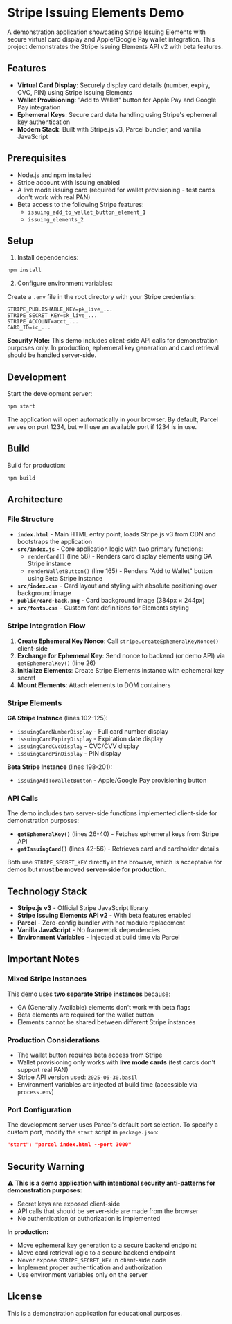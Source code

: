 # Stripe Issuing Elements Demo

A demonstration application showcasing Stripe Issuing Elements with secure virtual card display and Apple/Google Pay wallet integration. This project demonstrates the Stripe Issuing Elements API v2 with beta features.

## Features

- **Virtual Card Display**: Securely display card details (number, expiry, CVC, PIN) using Stripe Issuing Elements
- **Wallet Provisioning**: "Add to Wallet" button for Apple Pay and Google Pay integration
- **Ephemeral Keys**: Secure card data handling using Stripe's ephemeral key authentication
- **Modern Stack**: Built with Stripe.js v3, Parcel bundler, and vanilla JavaScript

## Prerequisites

- Node.js and npm installed
- Stripe account with Issuing enabled
- A live mode issuing card (required for wallet provisioning - test cards don't work with real PAN)
- Beta access to the following Stripe features:
  - `issuing_add_to_wallet_button_element_1`
  - `issuing_elements_2`

## Setup

1. Install dependencies:
```bash
npm install
```

2. Configure environment variables:

Create a `.env` file in the root directory with your Stripe credentials:

```env
STRIPE_PUBLISHABLE_KEY=pk_live_...
STRIPE_SECRET_KEY=sk_live_...
STRIPE_ACCOUNT=acct_...
CARD_ID=ic_...
```

**Security Note:** This demo includes client-side API calls for demonstration purposes only. In production, ephemeral key generation and card retrieval should be handled server-side.

## Development

Start the development server:
```bash
npm start
```

The application will open automatically in your browser. By default, Parcel serves on port 1234, but will use an available port if 1234 is in use.

## Build

Build for production:
```bash
npm build
```

## Architecture

### File Structure

- **`index.html`** - Main HTML entry point, loads Stripe.js v3 from CDN and bootstraps the application
- **`src/index.js`** - Core application logic with two primary functions:
  - `renderCard()` (line 58) - Renders card display elements using GA Stripe instance
  - `renderWalletButton()` (line 165) - Renders "Add to Wallet" button using Beta Stripe instance
- **`src/index.css`** - Card layout and styling with absolute positioning over background image
- **`public/card-back.png`** - Card background image (384px × 244px)
- **`src/fonts.css`** - Custom font definitions for Elements styling

### Stripe Integration Flow

1. **Create Ephemeral Key Nonce**: Call `stripe.createEphemeralKeyNonce()` client-side
2. **Exchange for Ephemeral Key**: Send nonce to backend (or demo API) via `getEphemeralKey()` (line 26)
3. **Initialize Elements**: Create Stripe Elements instance with ephemeral key secret
4. **Mount Elements**: Attach elements to DOM containers

### Stripe Elements

**GA Stripe Instance** (lines 102-125):
- `issuingCardNumberDisplay` - Full card number display
- `issuingCardExpiryDisplay` - Expiration date display
- `issuingCardCvcDisplay` - CVC/CVV display
- `issuingCardPinDisplay` - PIN display

**Beta Stripe Instance** (lines 198-201):
- `issuingAddToWalletButton` - Apple/Google Pay provisioning button

### API Calls

The demo includes two server-side functions implemented client-side for demonstration purposes:

- **`getEphemeralKey()`** (lines 26-40) - Fetches ephemeral keys from Stripe API
- **`getIssuingCard()`** (lines 42-56) - Retrieves card and cardholder details

Both use `STRIPE_SECRET_KEY` directly in the browser, which is acceptable for demos but **must be moved server-side for production**.

## Technology Stack

- **Stripe.js v3** - Official Stripe JavaScript library
- **Stripe Issuing Elements API v2** - With beta features enabled
- **Parcel** - Zero-config bundler with hot module replacement
- **Vanilla JavaScript** - No framework dependencies
- **Environment Variables** - Injected at build time via Parcel

## Important Notes

### Mixed Stripe Instances
This demo uses **two separate Stripe instances** because:
- GA (Generally Available) elements don't work with beta flags
- Beta elements are required for the wallet button
- Elements cannot be shared between different Stripe instances

### Production Considerations
- The wallet button requires beta access from Stripe
- Wallet provisioning only works with **live mode cards** (test cards don't support real PAN)
- Stripe API version used: `2025-06-30.basil`
- Environment variables are injected at build time (accessible via `process.env`)

### Port Configuration
The development server uses Parcel's default port selection. To specify a custom port, modify the `start` script in `package.json`:
```json
"start": "parcel index.html --port 3000"
```

## Security Warning

⚠️ **This is a demo application with intentional security anti-patterns for demonstration purposes:**

- Secret keys are exposed client-side
- API calls that should be server-side are made from the browser
- No authentication or authorization is implemented

**In production:**
- Move ephemeral key generation to a secure backend endpoint
- Move card retrieval logic to a secure backend endpoint
- Never expose `STRIPE_SECRET_KEY` in client-side code
- Implement proper authentication and authorization
- Use environment variables only on the server

## License

This is a demonstration application for educational purposes.
